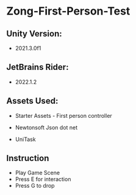 # Zong-First-Person-Test
 
## Unity Version: 

* 2021.3.0f1

## JetBrains Rider: 

* 2022.1.2

## Assets Used: 

* Starter Assets - First person controller

* Newtonsoft Json dot net

* UniTask

## Instruction

* Play Game Scene
* Press E for interaction
* Press G to drop
